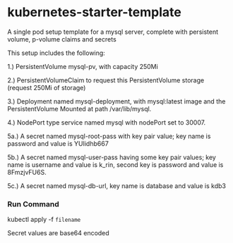 # kubernetes-starter-template
A single pod setup template for a mysql server, complete with persistent volume, p-volume claims and secrets

This setup includes the following:

1.) PersistentVolume mysql-pv, with capacity 250Mi

2.) PersistentVolumeClaim to request this PersistentVolume storage (request 250Mi of storage)

3.) Deployment named mysql-deployment, with mysql:latest image and the PersistentVolume Mounted at path /var/lib/mysql.

4.) NodePort type service named mysql with nodePort set to 30007.

5a.) A secret named mysql-root-pass with key pair value; key name is password and value is YUIidhb667

5b.) A secret named mysql-user-pass having some key pair values;
 key name is username and value is k_rin, second key is password and value is 8FmzjvFU6S.

5c.) A secret named mysql-db-url, key name is database and value is kdb3


### Run Command

kubectl apply -f `filename`

Secret values are base64 encoded